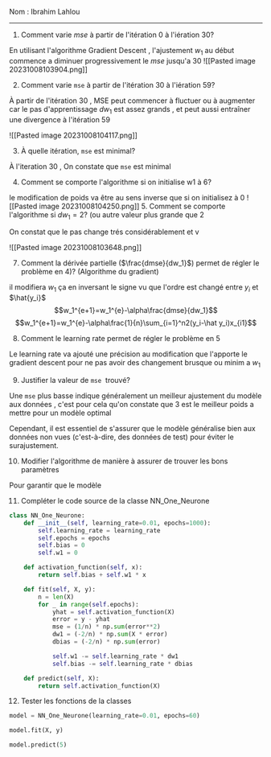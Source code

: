 
Nom : Ibrahim Lahlou
****

1. Comment varie $mse$ à partir de l'itération 0 à l'iération 30?

En utilisant l'algorithme Gradient Descent , l'ajustement $w_1$ au début commence a diminuer progressivement le $mse$ jusqu'a 30
![[Pasted image 20231008103904.png]]

2. Comment varie `mse` à partir de l'itération 30 à l'iération 59?

À partir de l'itération 30 , MSE peut commencer à fluctuer ou à augmenter car le pas d'apprentissage $dw_1$ est assez grands , et peut aussi entraîner une divergence à l'itération 59

![[Pasted image 20231008104117.png]]

3. À quelle itération, `mse` est minimal?

À l'iteration 30 , On constate que `mse` est minimal

4. Comment se comporte l'algorithme si on initialise w1 à 6?

le modification de poids va être au sens inverse que si on initialisez à 0
![[Pasted image 20231008104250.png]]
5. Comment se comporte l'algorithme si $dw_1=2$? (ou autre valeur plus grande que 2

On constat que le pas change trés considérablement et v

![[Pasted image 20231008103648.png]]

7. Comment la dérivée partielle ($\frac{dmse}{dw_1}$) permet de régler le problème en 4)? (Algorithme du gradient)

il modifiera $w_1$ ça en inversant le signe vu que l'ordre est changé entre $y_i$ et $\hat{y_i}$ 
$$w_1^{e+1}=w_1^{e}-\alpha\frac{dmse}{dw_1}$$
$$w_1^{e+1}=w_1^{e}-\alpha\frac{1}{n}\sum_{i=1}^n2(y_i-\hat y_i)x_{i1}$$


8. Comment le learning rate permet de régler le problème en 5

Le learning rate va ajouté une précision au modification que l'apporte le gradient descent pour ne pas avoir des changement brusque ou minim a $w_1$

9. Justifier la valeur de `mse`  trouvé?


Une `mse` plus basse indique généralement un meilleur ajustement du modèle aux données , c'est pour cela qu'on constate que 3 est le meilleur poids a mettre pour un modèle optimal 

Cependant, il est essentiel de s'assurer que le modèle généralise bien aux données non vues (c'est-à-dire, des données de test) pour éviter le surajustement.


10. Modifier l'algorithme de manière à assurer de trouver les bons paramètres

Pour garantir que le modèle

11. Compléter le code source de la classe NN_One_Neurone

```python
class NN_One_Neurone:
    def __init__(self, learning_rate=0.01, epochs=1000):
        self.learning_rate = learning_rate
        self.epochs = epochs
        self.bias = 0
        self.w1 = 0

    def activation_function(self, x):
        return self.bias + self.w1 * x

    def fit(self, X, y):
        n = len(X)
        for _ in range(self.epochs):
            yhat = self.activation_function(X)
            error = y - yhat
            mse = (1/n) * np.sum(error**2)
            dw1 = (-2/n) * np.sum(X * error) 
            dbias = (-2/n) * np.sum(error)    

            self.w1 -= self.learning_rate * dw1
            self.bias -= self.learning_rate * dbias

    def predict(self, X):
        return self.activation_function(X)

```

12. Tester les fonctions de la classes


```python
model = NN_One_Neurone(learning_rate=0.01, epochs=60)

model.fit(X, y)

model.predict(5)
```
